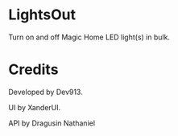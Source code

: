 # LightsOut
Turn on and off Magic Home LED light(s) in bulk.

# Credits
Developed by Dev913.

UI by XanderUI.

API by Dragusin Nathaniel
